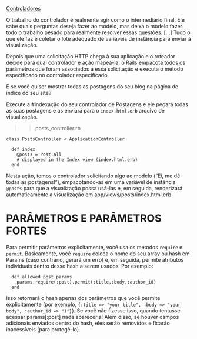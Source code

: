 [Controladores](https://www.theodinproject.com/lessons/ruby-on-rails-controllers)

O trabalho do controlador é realmente agir como o intermediário final. Ele sabe quais perguntas deseja fazer ao modelo, mas deixa o modelo fazer todo o trabalho pesado para realmente resolver essas questões. [...]
Tudo o que ele faz é coletar o lote adequado de variáveis ​​de instância para enviar à visualização.

Depois que uma solicitação HTTP chega à sua aplicação e o roteador decide para qual controlador e ação mapeá-la, o Rails empacota todos os parâmetros que foram associados a essa solicitação e executa o método especificado no controlador especificado.

E se você quiser mostrar todas as postagens do seu blog na página de índice do seu site?

Execute a #indexação do seu controlador de Postagens e ele pegará todas as suas postagens e as enviará para o `index.html.erb`
arquivo de visualização.

> > posts_controller.rb

```
class PostsController < ApplicationController

  def index
    @posts = Post.all
    # displayed in the Index view (index.html.erb)
  end
```

Nesta ação, temos o controlador solicitando algo ao modelo (“Ei, me dê todas as postagens!”), empacotando-as em uma variável de instância `@posts` para que a visualização possa usá-las e, em seguida, renderizará automaticamente a visualização em app/views/posts/index.html.erb

# PARÂMETROS E PARÂMETROS FORTES

Para permitir parâmetros explicitamente, você usa os métodos `require` e `permit`.
Basicamente, você `require` coloca o nome do seu array ou hash em Params (caso contrário, gerará um erro) e, em seguida, permite atributos individuais dentro desse hash a serem usados. Por exemplo:

```
  def allowed_post_params
    params.require(:post).permit(:title,:body,:author_id)
  end
```

Isso retornará o hash apenas dos parâmetros que você permite explicitamente (por exemplo, `{:title => "your title", :body => "your body", :author_id => "1"}`).
Se você não fizesse isso, quando tentasse acessar params[:post] nada apareceria!
Além disso, se houver campos adicionais enviados dentro do hash, eles serão removidos e ficarão inacessíveis (para protegê-lo).
